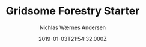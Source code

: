 ---
title: Gridsome Forestry Starter
github: https://github.com/itsnwa/gridsome-forestry-starter
demo: https://gridsome-forestry.netlify.app/
author: Nichlas Wærnes Andersen
ssg:
  - Gridsome
cms:
  - Forestry
date: 2019-01-03T21:54:32.000Z
description: Gridsome starter kit with Forestry (CMS)
draft: true
publish_date: '2019-01-03T21:54:32Z'
update_date: '2022-02-19T13:04:10Z'
github_star: 136
github_fork: 94
---